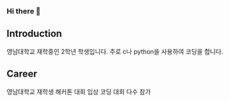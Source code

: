 ### Hi there 👋

## Introduction
영남대학교 재학중인 2학년 학생입니다.
주로 c나 python을 사용하여 코딩을 합니다.


## Career
영남대학교 재학생
해커톤 대회 입상
코딩 대회 다수 참가

<!--
**ehdrms3535/ehdrms3535** is a ✨ _special_ ✨ repository because its `README.md` (this file) appears on your GitHub profile.

Here are some ideas to get you started:

- 🔭 I’m currently working on ...
- 🌱 I’m currently learning ...
- 👯 I’m looking to collaborate on ...
- 🤔 I’m looking for help with ...
- 💬 Ask me about ...
- 📫 How to reach me: ...
- 😄 Pronouns: ...
- ⚡ Fun fact: ...
-->
